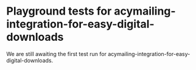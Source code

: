 # Playground tests for acymailing-integration-for-easy-digital-downloads
We are still awaiting the first test run for acymailing-integration-for-easy-digital-downloads.
